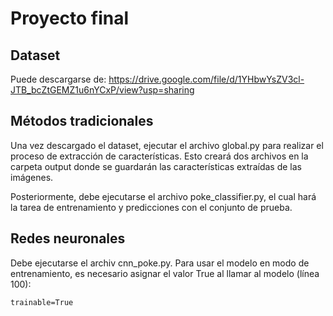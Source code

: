 # Proyecto final

## Dataset

Puede descargarse de: https://drive.google.com/file/d/1YHbwYsZV3cl-JTB_bcZtGEMZ1u6nYCxP/view?usp=sharing

## Métodos tradicionales

Una vez descargado el dataset, ejecutar el archivo global.py para realizar el proceso de extracción de características. Esto creará dos archivos en la carpeta output donde se guardarán las características extraídas de las imágenes.

Posteriormente, debe ejecutarse el archivo poke_classifier.py, el cual hará la tarea de entrenamiento y predicciones con el conjunto de prueba.

## Redes neuronales

Debe ejecutarse el archiv cnn_poke.py. Para usar el modelo en modo de entrenamiento, es necesario asignar el valor True al llamar al modelo (línea 100):

    trainable=True
